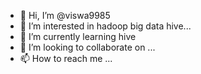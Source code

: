 - 👋 Hi, I’m @viswa9985
- 👀 I’m interested in hadoop big data hive...
- 🌱 I’m currently learning hive
- 💞️ I’m looking to collaborate on ...
- 📫 How to reach me ...

<!---
viswa9985/viswa9985 is a ✨ special ✨ repository because its `README.md` (this file) appears on your GitHub profile.
You can click the Preview link to take a look at your changes.
--->
